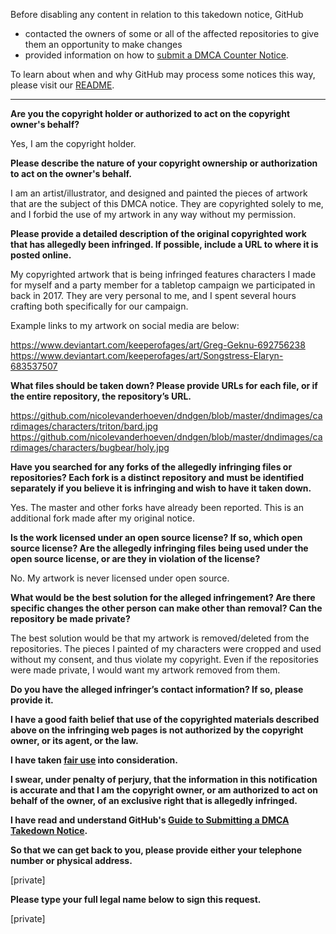 Before disabling any content in relation to this takedown notice, GitHub
- contacted the owners of some or all of the affected repositories to give them an opportunity to make changes
- provided information on how to [submit a DMCA Counter Notice](https://docs.github.com/en/articles/guide-to-submitting-a-dmca-counter-notice).

To learn about when and why GitHub may process some notices this way, please visit our [README](https://github.com/github/dmca/blob/master/README.md).

---

**Are you the copyright holder or authorized to act on the copyright owner's behalf?**  

Yes, I am the copyright holder.

**Please describe the nature of your copyright ownership or authorization to act on the owner's behalf.**  

I am an artist/illustrator, and designed and painted the pieces of artwork that are the subject of this DMCA notice. They are copyrighted solely to me, and I forbid the use of my artwork in any way without my permission.

**Please provide a detailed description of the original copyrighted work that has allegedly been infringed. If possible, include a URL to where it is posted online.**  

My copyrighted artwork that is being infringed features characters I made for myself and a party member for a tabletop campaign we participated in back in 2017. They are very personal to me, and I spent several hours crafting both specifically for our campaign.

Example links to my artwork on social media are below:

https://www.deviantart.com/keeperofages/art/Greg-Geknu-692756238  
https://www.deviantart.com/keeperofages/art/Songstress-Elaryn-683537507

**What files should be taken down? Please provide URLs for each file, or if the entire repository, the repository’s URL.**  

https://github.com/nicolevanderhoeven/dndgen/blob/master/dndimages/cardimages/characters/triton/bard.jpg  
https://github.com/nicolevanderhoeven/dndgen/blob/master/dndimages/cardimages/characters/bugbear/holy.jpg

**Have you searched for any forks of the allegedly infringing files or repositories? Each fork is a distinct repository and must be identified separately if you believe it is infringing and wish to have it taken down.**  

Yes. The master and other forks have already been reported. This is an additional fork made after my original notice.

**Is the work licensed under an open source license? If so, which open source license? Are the allegedly infringing files being used under the open source license, or are they in violation of the license?**  

No. My artwork is never licensed under open source.

**What would be the best solution for the alleged infringement? Are there specific changes the other person can make other than removal? Can the repository be made private?**  

The best solution would be that my artwork is removed/deleted from the repositories. The pieces I painted of my characters were cropped and used without my consent, and thus violate my copyright. Even if the repositories were made private, I would want my artwork removed from them.

**Do you have the alleged infringer’s contact information? If so, please provide it.**  

**I have a good faith belief that use of the copyrighted materials described above on the infringing web pages is not authorized by the copyright owner, or its agent, or the law.**  

**I have taken <a href="https://www.lumendatabase.org/topics/22">fair use</a> into consideration.**  

**I swear, under penalty of perjury, that the information in this notification is accurate and that I am the copyright owner, or am authorized to act on behalf of the owner, of an exclusive right that is allegedly infringed.**  

**I have read and understand GitHub's <a href="https://docs.github.com/articles/guide-to-submitting-a-dmca-takedown-notice/">Guide to Submitting a DMCA Takedown Notice</a>.**  

**So that we can get back to you, please provide either your telephone number or physical address.**  

[private]

**Please type your full legal name below to sign this request.**  

[private]

